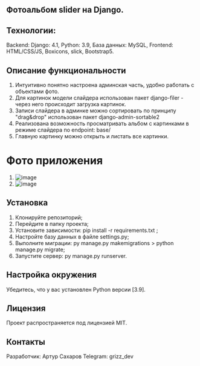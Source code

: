 ## Фотоальбом slider на Django.

## Технологии:

Backend: Django: 4.1, Python: 3.9, 
База данных: MySQL,
Frontend: HTML/CSS/JS, Boxicons, slick, Bootstrap5.

## Описание функциональности

1. Интуитивно понятно настроена админская часть, удобно работать с объектами фото.
2. Для картинок модели слайдера использован пакет  django-filer - через него происходит загрузка картинок.
3. Записи слайдера в админке можно сортировать по принципу "drag&drop" использован пакет django-admin-sortable2
4. Реализована возможность просматривать альбом с картинками в режиме слайдера по endpoint: base/
5. Главную картинку можно открыть и листать все картинки. 

# Фото приложения
1. ![image](https://github.com/user-attachments/assets/0dc55a04-3e77-4315-8026-b355898446e7)
2. ![image](https://github.com/user-attachments/assets/d0ccd409-f0ae-4d7e-8f4a-3e0a095c7006)


## Установка
1. Клонируйте репозиторий;
2. Перейдите в папку проекта;
3. Установите зависимости: pip install -r requirements.txt ;
4. Настройте базу данных в файле settings.py;
5. Выполните миграции: py manage.py makemigrations > python manage.py migrate;
6. Запустите сервер: py manage.py runserver.

## Настройка окружения
Убедитесь, что у вас установлен Python версии [3.9].

## Лицензия
Проект распространяется под лицензией MIT.

## Контакты
Разработчик: Артур Сахаров Telegram: grizz_dev


   
